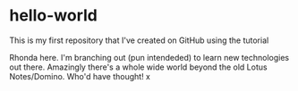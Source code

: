 # hello-world
This is my first repository that I've created on GitHub using the tutorial

Rhonda here.  I'm branching out (pun intendeded) to learn new technologies out there.  Amazingly there's a whole wide world beyond the old Lotus Notes/Domino.  Who'd have thought!
x

